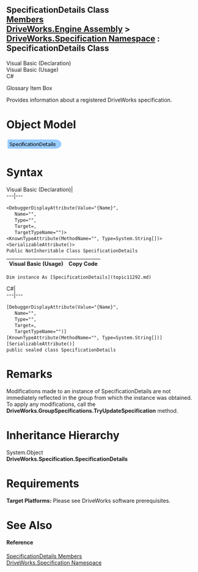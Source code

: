 SpecificationDetails Class   
[Members](topic11293.md)   
[DriveWorks.Engine Assembly](topic2156.md) > [DriveWorks.Specification Namespace](topic10764.md) : SpecificationDetails Class  
---  
  
Visual Basic (Declaration)    
Visual Basic (Usage)    
C# 

Glossary Item Box

Provides information about a registered DriveWorks specification. 

# Object Model

![](dotnetdiagramimages/image572.png)

# Syntax

Visual Basic (Declaration)|   
---|---  
      
    
    <DebuggerDisplayAttribute(Value="{Name}", 
       Name="", 
       Type="", 
       Target=, 
       TargetTypeName="")>
    <KnownTypeAttribute(MethodName="", Type=System.String[])>
    <SerializableAttribute()>
    Public NotInheritable Class SpecificationDetails   
  
Visual Basic (Usage)| Copy Code  
---|---  
      
    
    Dim instance As [SpecificationDetails](topic11292.md)  
  
C#|   
---|---  
      
    
    [DebuggerDisplayAttribute(Value="{Name}", 
       Name="", 
       Type="", 
       Target=, 
       TargetTypeName="")]
    [KnownTypeAttribute(MethodName="", Type=System.String[])]
    [SerializableAttribute()]
    public sealed class SpecificationDetails   
  
# Remarks

Modifications made to an instance of SpecificationDetails are not immediately reflected in the group from which the instance was obtained. To apply any modifications, call the **DriveWorks.GroupSpecifications.TryUpdateSpecification** method.

# Inheritance Hierarchy

System.Object  
**DriveWorks.Specification.SpecificationDetails**  


# Requirements

**Target Platforms:** Please see DriveWorks software prerequisites.

# See Also

#### Reference

[SpecificationDetails Members](topic11293.md)   
[DriveWorks.Specification Namespace](topic10764.md)


